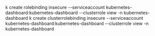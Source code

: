k create rolebinding insecure --serviceaccount kubernetes-dashboard:kubernetes-dashboard --clusterrole view -n kubernetes-dashboard
k create clusterrolebinding insecure --serviceaccount kubernetes-dashboard:kubernetes-dashboard --clusterrole view -n kubernetes-dashboard

